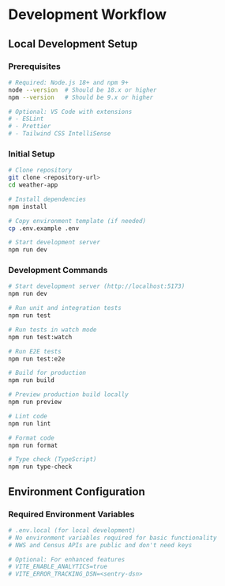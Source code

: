 # Development Workflow

## Local Development Setup

### Prerequisites

```bash
# Required: Node.js 18+ and npm 9+
node --version  # Should be 18.x or higher
npm --version   # Should be 9.x or higher

# Optional: VS Code with extensions
# - ESLint
# - Prettier
# - Tailwind CSS IntelliSense
```

### Initial Setup

```bash
# Clone repository
git clone <repository-url>
cd weather-app

# Install dependencies
npm install

# Copy environment template (if needed)
cp .env.example .env

# Start development server
npm run dev
```

### Development Commands

```bash
# Start development server (http://localhost:5173)
npm run dev

# Run unit and integration tests
npm run test

# Run tests in watch mode
npm run test:watch

# Run E2E tests
npm run test:e2e

# Build for production
npm run build

# Preview production build locally
npm run preview

# Lint code
npm run lint

# Format code
npm run format

# Type check (TypeScript)
npm run type-check
```

## Environment Configuration

### Required Environment Variables

```bash
# .env.local (for local development)
# No environment variables required for basic functionality
# NWS and Census APIs are public and don't need keys

# Optional: For enhanced features
# VITE_ENABLE_ANALYTICS=true
# VITE_ERROR_TRACKING_DSN=<sentry-dsn>
```
